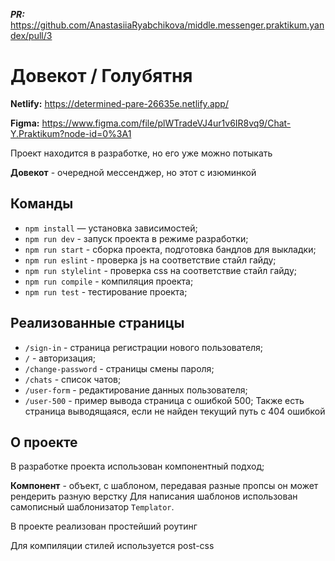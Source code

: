 ***PR:*** https://github.com/AnastasiiaRyabchikova/middle.messenger.praktikum.yandex/pull/3

# Довекот / Голубятня

**Netlify:** https://determined-pare-26635e.netlify.app/

**Figma:** https://www.figma.com/file/plWTradeVJ4ur1v6IR8vq9/Chat-Y.Praktikum?node-id=0%3A1

Проект находится в разработке, но его уже можно потыкать

**Довекот** - очередной мессенджер, но этот с изюминкой
## Команды

- `npm install` — установка зависимостей;
- `npm run dev` - запуск проекта в режиме разработки;
- `npm run start` - сборка проекта, подготовка бандлов для выкладки;
- `npm run eslint` - проверка js на соответствие стайл гайду;
- `npm run stylelint` - проверка css на соответствие стайл гайду;
- `npm run compile` - компиляция проекта;
- `npm run test` - тестирование проекта;

## Реализованные страницы

- `/sign-in` - страница регистрации нового пользователя;
- `/` - авторизация;
- `/change-password` - страницы смены пароля;
- `/chats` - список чатов;
- `/user-form` - редактирование данных пользователя;
- `/user-500` - пример вывода страница с ошибкой 500;
Также есть страница выводящаяся, если не найден текущий путь с 404 ошибкой

## О проекте

В разработке проекта использован компонентный подход;

**Компонент** - объект, с шаблоном, передавая разные пропсы он может рендерить разную верстку
Для написания шаблонов использован самописный шаблонизатор `Templator`.

В проекте реализован простейший роутинг

Для компиляции стилей используется post-css
